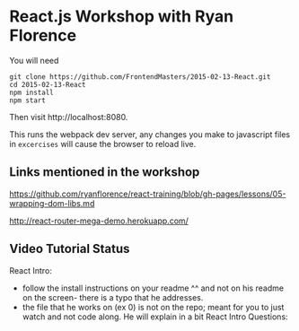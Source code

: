 React.js Workshop with Ryan Florence
====================================

You will need

```
git clone https://github.com/FrontendMasters/2015-02-13-React.git
cd 2015-02-13-React
npm install
npm start
```

Then visit http://localhost:8080.

This runs the webpack dev server, any changes you make to javascript
files in `excercises` will cause the browser to reload live.

Links mentioned in the workshop
-------------------------------

https://github.com/ryanflorence/react-training/blob/gh-pages/lessons/05-wrapping-dom-libs.md

http://react-router-mega-demo.herokuapp.com/

Video Tutorial Status
-------------------------------
React Intro:
- follow the install instructions on your readme ^^ and not on his
readme on the screen- there is a typo that he addresses.
- the file that he works on (ex 0) is not on the repo; meant for 
you to just watch and not code along.  He will explain in a bit
React Intro Questions:

